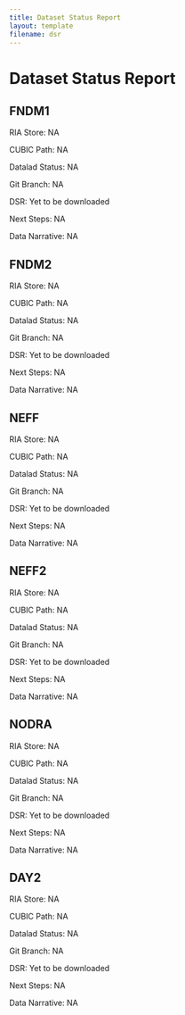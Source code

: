 ```yaml
---
title: Dataset Status Report
layout: template
filename: dsr
--- 
```


# Dataset Status Report

## FNDM1 

RIA Store: NA

CUBIC Path: NA

Datalad Status: NA

Git Branch: NA

DSR: Yet to be downloaded

Next Steps: NA

Data Narrative: NA

## FNDM2

RIA Store: NA

CUBIC Path: NA

Datalad Status: NA

Git Branch: NA

DSR: Yet to be downloaded

Next Steps: NA

Data Narrative: NA

## NEFF
RIA Store: NA

CUBIC Path: NA

Datalad Status: NA

Git Branch: NA

DSR: Yet to be downloaded

Next Steps: NA

Data Narrative: NA

## NEFF2

RIA Store: NA

CUBIC Path: NA

Datalad Status: NA

Git Branch: NA

DSR: Yet to be downloaded

Next Steps: NA

Data Narrative: NA

## NODRA

RIA Store: NA

CUBIC Path: NA

Datalad Status: NA

Git Branch: NA

DSR: Yet to be downloaded

Next Steps: NA

Data Narrative: NA

## DAY2

RIA Store: NA

CUBIC Path: NA

Datalad Status: NA

Git Branch: NA

DSR: Yet to be downloaded

Next Steps: NA

Data Narrative: NA